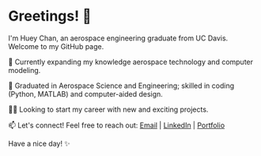 # Greetings! 👋

I'm Huey Chan, an aerospace engineering graduate from UC Davis. Welcome to my GitHub page.

📖 Currently expanding my knowledge aerospace technology and computer modeling.

🌱 Graduated in Aerospace Science and Engineering; skilled in coding (Python, MATLAB) and computer-aided design.

👨‍🔬 Looking to start my career with new and exciting projects.

📫 Let's connect! Feel free to reach out: [Email](mailto:chanhuey1@gmail.com) | [LinkedIn](https://www.linkedin.com/in/hueypchan) | [Portfolio](https://hueyengineer.000webhostapp.com/)

Have a nice day! ✨
